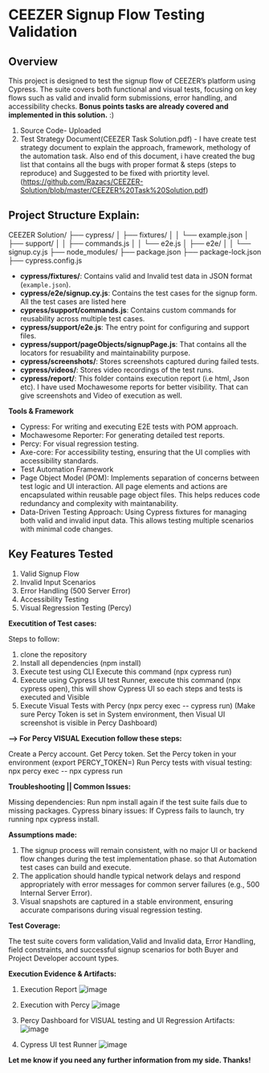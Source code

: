 # CEEZER Signup Flow Testing Validation

## Overview
This project is designed to test the signup flow of CEEZER’s platform using Cypress. The suite covers both functional and visual tests, focusing on key flows such as valid and invalid form
submissions, error handling, and accessibility checks. **Bonus points tasks are already covered and implemented in this solution.** :) 

1) Source Code- Uploaded
2) Test Strategy Document(CEEZER Task Solution.pdf) - I have create test strategy document to explain the approach, framework, methology of the automation task. Also end of this document, i have
   created the bug list that contains all the bugs with proper format & steps (steps to reproduce) and Suggested to be fixed with priortity level.
(https://github.com/Razacs/CEEZER-Solution/blob/master/CEEZER%20Task%20Solution.pdf)

## Project Structure Explain:

CEEZER Solution/
  ├── cypress/
  │   ├── fixtures/
  │   │   └── example.json
  │   ├── support/
  │   │   ├── commands.js
  │   │   └── e2e.js
  │   ├── e2e/
  │   │   └── signup.cy.js
  ├── node_modules/
  ├── package.json
  ├── package-lock.json
  ├── cypress.config.js

- **cypress/fixtures/**: Contains valid and Invalid test data in JSON format (`example.json`).
- **cypress/e2e/signup.cy.js**: Contains the test cases for the signup form. All the test cases are listed here
- **cypress/support/commands.js**: Contains custom commands for reusability across multiple test cases.
- **cypress/support/e2e.js**: The entry point for configuring and support files.
- **cypress/support/pageObjects/signupPage.js**: That contains all the locators for resuability and maintainability purpose.
- **cypress/screenshots/**: Stores screenshots captured during failed tests.
- **cypress/videos/**: Stores video recordings of the test runs.
- **cypress/report/**: This folder contains execution report (i.e html, Json etc). I have used Mochawesome reports for better visibility. That can give screenshots and Video of execution
  as well.

**Tools & Framework**

- Cypress: For writing and executing E2E tests with POM approach.
- Mochawesome Reporter: For generating detailed test reports.
- Percy: For visual regression testing.
- Axe-core: For accessibility testing, ensuring that the UI complies with accessibility standards.
- Test Automation Framework
- Page Object Model (POM): Implements separation of concerns between test logic and UI interaction. All page elements and actions are encapsulated within reusable page object files.
  This helps reduces code redundancy and complexity with maintanability.
- Data-Driven Testing Approach: Using Cypress fixtures for managing both valid and invalid input data. This allows testing multiple scenarios with minimal code changes.

## Key Features Tested

1. Valid Signup Flow
2. Invalid Input Scenarios
3. Error Handling (500 Server Error)
4. Accessibility Testing
5. Visual Regression Testing (Percy)

**Executition of Test cases:**

Steps to follow:

1) clone the repository
2) Install all dependencies (npm install)
3) Execute test using CLI Execute this command (npx cypress run)
4) Execute using Cypress UI test Runner, execute this command (npx cypress open), this will show Cypress UI so each steps and tests is executed and Visible
5) Execute Visual Tests with Percy (npx percy exec -- cypress run)
(Make sure Percy Token is set in System environment, then Visual UI screenshot is visible in Percy Dashboard)

**--> For Percy VISUAL Execution follow these steps:**

Create a Percy account.
Get Percy token.
Set the Percy token in your environment (export PERCY_TOKEN=<your-percy-token>)
Run Percy tests with visual testing: npx percy exec -- npx cypress run

**Troubleshooting || Common Issues:**

Missing dependencies: Run npm install again if the test suite fails due to missing packages.
Cypress binary issues: If Cypress fails to launch, try running npx cypress install.

**Assumptions made:**

1) The signup process will remain consistent, with no major UI or backend flow changes during the test implementation phase. so that Automation test cases can build and execute.
2) The application should handle typical network delays and respond appropriately with error messages for common server failures (e.g., 500 Internal Server Error).
3) Visual snapshots are captured in a stable environment, ensuring accurate comparisons during visual regression testing.


**Test Coverage:**

The test suite covers form validation,Valid and Invalid data, Error Handling, field constraints, and successful signup scenarios for both Buyer and Project Developer account types.

**Execution Evidence & Artifacts:**

1) Execution Report
![image](https://github.com/user-attachments/assets/0837fd6b-5110-4c7c-91be-7423e7cb6f3b)

2) Execution with Percy
![image](https://github.com/user-attachments/assets/52ca1a2e-38d1-4ab1-9260-657149c70b64)

3) Percy Dashboard for VISUAL testing and UI Regression Artifacts:
![image](https://github.com/user-attachments/assets/d4f3ae4c-6636-4aab-9f04-c59a262f4ac2)

4) Cypress UI test Runner
![image](https://github.com/user-attachments/assets/36024d87-0ec3-488f-b9b2-c73f08107d97)

**Let me know if you need any further information from my side. Thanks!**
